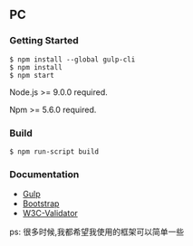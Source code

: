 ## PC

### Getting Started
```
$ npm install --global gulp-cli
$ npm install
$ npm start
```

Node.js >= 9.0.0 required.

Npm >= 5.6.0 required.

### Build
```
$ npm run-script build
```

### Documentation
- [Gulp](https://gulpjs.com/)
- [Bootstrap](https://www.bootcss.com/)
- [W3C-Validator](http://validator.w3.org/)

ps: 很多时候,我都希望我使用的框架可以简单一些